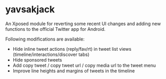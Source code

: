 yavsakjack
==========

An Xposed module for reverting some recent UI changes and adding new functions to the official Twitter app for Android.

Following modifications are available:

* Hide inline tweet actions (reply/fav/rt) in tweet list views (timeline/interactions/discover tabs)
* Hide sponsored tweets
* Add copy tweet / copy tweet url / copy media url to the tweet menu
* Improve line heights and margins of tweets in the timeline
